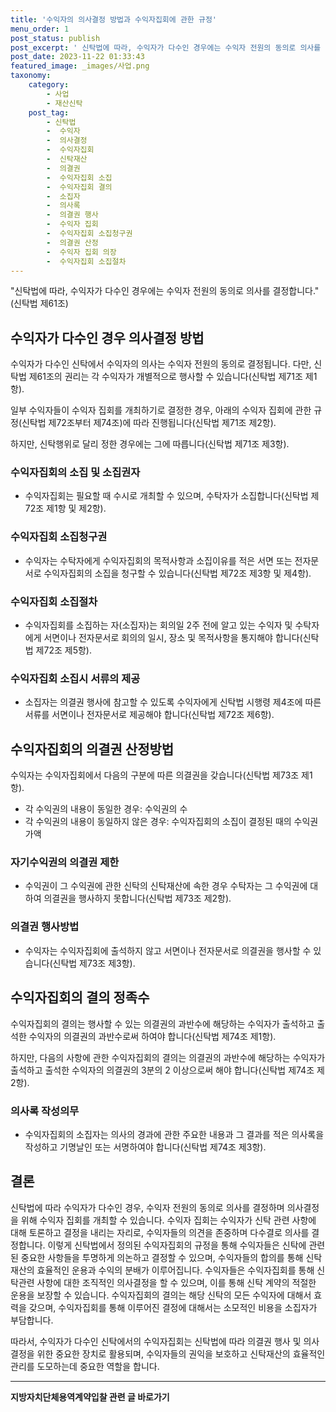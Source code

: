 ```yaml
---
title: '수익자의 의사결정 방법과 수익자집회에 관한 규정'
menu_order: 1
post_status: publish
post_excerpt: ' 신탁법에 따라, 수익자가 다수인 경우에는 수익자 전원의 동의로 의사를 결정합니다.   신탁법 제61조 '
post_date: 2023-11-22 01:33:43
featured_image: _images/사업.png
taxonomy:
    category:
        - 사업
        - 재산신탁
    post_tag:
        - 신탁법
        -  수익자
        -  의사결정
        -  수익자집회
        -  신탁재산
        -  의결권
        -  수익자집회 소집
        -  수익자집회 결의
        -  소집자
        -  의사록
        -  의결권 행사
        -  수익자 집회
        -  수익자집회 소집청구권
        -  의결권 산정
        -  수익자 집회 의장
        -  수익자집회 소집절차
---
```



"신탁법에 따라, 수익자가 다수인 경우에는 수익자 전원의 동의로 의사를 결정합니다." (신탁법 제61조)

## 수익자가 다수인 경우 의사결정 방법

수익자가 다수인 신탁에서 수익자의 의사는 수익자 전원의 동의로 결정됩니다. 다만, 신탁법 제61조의 권리는 각 수익자가 개별적으로 행사할 수 있습니다(신탁법 제71조 제1항). 

일부 수익자들이 수익자 집회를 개최하기로 결정한 경우, 아래의 수익자 집회에 관한 규정(신탁법 제72조부터 제74조)에 따라 진행됩니다(신탁법 제71조 제2항).

하지만, 신탁행위로 달리 정한 경우에는 그에 따릅니다(신탁법 제71조 제3항).

### 수익자집회의 소집 및 소집권자

- 수익자집회는 필요할 때 수시로 개최할 수 있으며, 수탁자가 소집합니다(신탁법 제72조 제1항 및 제2항).

### 수익자집회 소집청구권

- 수익자는 수탁자에게 수익자집회의 목적사항과 소집이유를 적은 서면 또는 전자문서로 수익자집회의 소집을 청구할 수 있습니다(신탁법 제72조 제3항 및 제4항).

### 수익자집회 소집절차

- 수익자집회를 소집하는 자(소집자)는 회의일 2주 전에 알고 있는 수익자 및 수탁자에게 서면이나 전자문서로 회의의 일시, 장소 및 목적사항을 통지해야 합니다(신탁법 제72조 제5항).

### 수익자집회 소집시 서류의 제공

- 소집자는 의결권 행사에 참고할 수 있도록 수익자에게 신탁법 시행령 제4조에 따른 서류를 서면이나 전자문서로 제공해야 합니다(신탁법 제72조 제6항).

## 수익자집회의 의결권 산정방법

수익자는 수익자집회에서 다음의 구분에 따른 의결권을 갖습니다(신탁법 제73조 제1항).

- 각 수익권의 내용이 동일한 경우: 수익권의 수
- 각 수익권의 내용이 동일하지 않은 경우: 수익자집회의 소집이 결정된 때의 수익권 가액

### 자기수익권의 의결권 제한

- 수익권이 그 수익권에 관한 신탁의 신탁재산에 속한 경우 수탁자는 그 수익권에 대하여 의결권을 행사하지 못합니다(신탁법 제73조 제2항).

### 의결권 행사방법

- 수익자는 수익자집회에 출석하지 않고 서면이나 전자문서로 의결권을 행사할 수 있습니다(신탁법 제73조 제3항).

## 수익자집회의 결의 정족수

수익자집회의 결의는 행사할 수 있는 의결권의 과반수에 해당하는 수익자가 출석하고 출석한 수익자의 의결권의 과반수로써 하여야 합니다(신탁법 제74조 제1항).

하지만, 다음의 사항에 관한 수익자집회의 결의는 의결권의 과반수에 해당하는 수익자가 출석하고 출석한 수익자의 의결권의 3분의 2 이상으로써 해야 합니다(신탁법 제74조 제2항).

### 의사록 작성의무

- 수익자집회의 소집자는 의사의 경과에 관한 주요한 내용과 그 결과를 적은 의사록을 작성하고 기명날인 또는 서명하여야 합니다(신탁법 제74조 제3항).


## 결론

신탁법에 따라 수익자가 다수인 경우, 수익자 전원의 동의로 의사를 결정하며 의사결정을 위해 수익자 집회를 개최할 수 있습니다. 수익자 집회는 수익자가 신탁 관련 사항에 대해 토론하고 결정을 내리는 자리로, 수익자들의 의견을 존중하며 다수결로 의사를 결정합니다. 이렇게 신탁법에서 정의된 수익자집회의 규정을 통해 수익자들은 신탁에 관련된 중요한 사항들을 투명하게 의논하고 결정할 수 있으며, 수익자들의 합의를 통해 신탁재산의 효율적인 운용과 수익의 분배가 이루어집니다. 수익자들은 수익자집회를 통해 신탁관련 사항에 대한 조직적인 의사결정을 할 수 있으며, 이를 통해 신탁 계약의 적절한 운용을 보장할 수 있습니다. 수익자집회의 결의는 해당 신탁의 모든 수익자에 대해서 효력을 갖으며, 수익자집회를 통해 이루어진 결정에 대해서는 소모적인 비용을 소집자가 부담합니다.

따라서, 수익자가 다수인 신탁에서의 수익자집회는 신탁법에 따라 의결권 행사 및 의사결정을 위한 중요한 장치로 활용되며, 수익자들의 권익을 보호하고 신탁재산의 효율적인 관리를 도모하는데 중요한 역할을 합니다.


<!-- wp:separator -->
<hr class="wp-block-separator has-alpha-channel-opacity"/>
<!-- /wp:separator -->

<!-- wp:group {"backgroundColor":"base","layout":{"type":"constrained"}} -->
<div class="wp-block-group has-base-background-color has-background"><!-- wp:paragraph {"align":"center","fontSize":"medium"} -->
<p class="has-text-align-center has-large-font-size"><strong>지방자치단체용역계약입찰 관련 글 바로가기</strong></p>
<!-- /wp:paragraph -->


<!-- wp:latest-posts
{"categories":[{"id":7150,"count":19,"description":"","link":"https://uknowlaw.com/category/%ec%a7%80%eb%b0%a9%ec%9e%90%ec%b9%98%eb%8b%a8%ec%b2%b4%ec%9a%a9%ec%97%ad%ea%b3%84%ec%95%bd%ec%9e%85%ec%b0%b0/","name":"지방자치단체용역계약입찰","slug":"지방자치단체용역계약입찰","taxonomy":"category","parent":0,"meta":[],"_links":{"self":[{"href":"https://uknowlaw.com/wp-json/wp/v2/categories/7150"}],"collection":[{"href":"https://uknowlaw.com/wp-json/wp/v2/categories"}],"about":[{"href":"https://uknowlaw.com/wp-json/wp/v2/taxonomies/category"}],"wp:post_type":[{"href":"https://uknowlaw.com/wp-json/wp/v2/posts?categories=7150"}],"curies":[{"name":"wp","href":"https://api.w.org/{rel}","templated":true}]}}],"postsToShow":100,"excerptLength":28,"postLayout":"grid","columns":2,"featuredImageAlign":"left","featuredImageSizeSlug":"large","fontSize":"small"} /--></div>
<!-- /wp:group -->